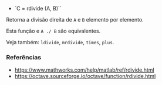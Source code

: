 * `C = rdivide (A, B)``

Retorna a divisão direita de `A` e `B` elemento por elemento.

Esta função e `A ./ B` são equivalentes.

Veja também: `ldivide`, `mrdivide`, `times`, `plus`.

### Referências

* https://www.mathworks.com/help/matlab/ref/rdivide.html
* https://octave.sourceforge.io/octave/function/rdivide.html
